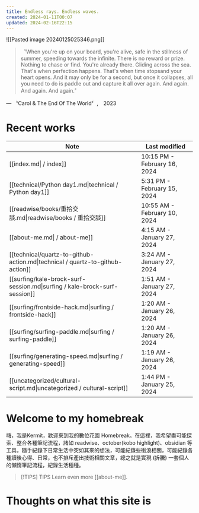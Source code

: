 ```yaml
---
title: Endless rays. Endless waves.
created: 2024-01-11T00:07
updated: 2024-02-16T22:15
---
```

![[Pasted image 20240125025346.png]]
>〝When you're up on your board, you're alive, safe in the stillness of summer, speeding towards the infinite. There is no reward or prize. Nothing to chase or find. You're already there. Gliding across the sea. That's when perfection happens. That's when time stopsand your heart opens. And it may only be for a second, but once it collapses, all you need to do is paddle out and capture it all over again. And again. And again. And again.〞

— 〝Carol & The End Of The World〞,　2023


# Recent works
| Note                                                                          | Last modified                |
| ----------------------------------------------------------------------------- | ---------------------------- |
| [[index.md\| / index]]                                                        | 10:15 PM - February 16, 2024 |
| [[technical/Python day1.md\|technical / Python day1]]                         | 5:31 PM - February 15, 2024  |
| [[readwise/books/重拾交談.md\|readwise/books / 重拾交談]]                             | 10:55 AM - February 10, 2024 |
| [[about-me.md\| / about-me]]                                                  | 4:15 AM - January 27, 2024   |
| [[technical/quartz-to-github-action.md\|technical / quartz-to-github-action]] | 3:24 AM - January 27, 2024   |
| [[surfing/kale-brock-surf-session.md\|surfing / kale-brock-surf-session]]     | 1:51 AM - January 27, 2024   |
| [[surfing/frontside-hack.md\|surfing / frontside-hack]]                       | 1:20 AM - January 26, 2024   |
| [[surfing/surfing-paddle.md\|surfing / surfing-paddle]]                       | 1:20 AM - January 26, 2024   |
| [[surfing/generating-speed.md\|surfing / generating-speed]]                   | 1:19 AM - January 26, 2024   |
| [[uncategorized/cultural-script.md\|uncategorized / cultural-script]]         | 1:44 PM - January 25, 2024   |

# Welcome to my homebreak

嗨，我是Kermit，歡迎來到我的數位花園 Homebreak。在這裡，我希望盡可能探索、整合各種筆記流程，諸如 readwise、october(kobo highlight)、obsidian 等工具，隨手紀錄下日常生活中突如其來的想法，可能紀錄些衝浪相關，可能紀錄各種讀後心得、日常，也不排斥產出技術相關文章，總之就是實現 ~~(折騰)~~ 一套個人的懶惰筆記流程，紀錄生活種種。

> [!TIPS] TIPS 
> Learn even more  [[about-me]].

# Thoughts on what this site is





